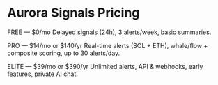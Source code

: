 # Aurora Signals Pricing

FREE — $0/mo
Delayed signals (24h), 3 alerts/week, basic summaries.

PRO — $14/mo or $140/yr
Real-time alerts (SOL + ETH), whale/flow + composite scoring, up to 30 alerts/day.

ELITE — $39/mo or $390/yr
Unlimited alerts, API & webhooks, early features, private AI chat.
